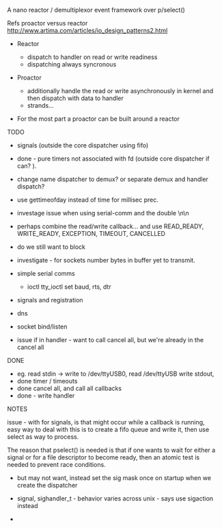 
A nano reactor / demultiplexor event framework over p/select()


Refs proactor versus reactor
http://www.artima.com/articles/io_design_patterns2.html
  - Reactor
    - dispatch to handler on read or write readiness
    - dispatching always syncronous
  - Proactor
    - additionally handle the read or write asynchronously in kernel and then dispatch with data to handler
    - strands...

  - For the most part a proactor can be built around a reactor

TODO
  - signals (outside the core dispatcher using fifo) 
  - done - pure timers not associated with fd (outside core dispatcher if can? ).

  - change name dispatcher to demux? or separate demux and handler dispatch?

  - use gettimeofday instead of time for millisec prec. 

  - investage issue when using serial-comm and the double \n\n 

  - perhaps combine the read/write callback... and use
      READ_READY, WRITE_READY, EXCEPTION, TIMEOUT, CANCELLED

  - do we still want to block

  - investigate - for sockets number bytes in buffer yet to transmit.

  - simple serial comms 
      - ioctl tty_ioctl set baud, rts, dtr
  - signals and registration
  - dns
  - socket bind/listen

  - issue if in handler - want to call cancel all, but we're already
      in the cancel all 


DONE
  - eg. read stdin -> write to /dev/ttyUSB0, read /dev/ttyUSB write stdout,
  - done timer  / timeouts
  - done cancel all, and call all callbacks 
  - done - write handler

NOTES

  issue - with for signals, is that might occur while a callback is running,  
          easy way to deal with this is to create a fifo queue and write it, then use 
          select as way to process. 


  The  reason  that pselect() is needed is that if one wants to wait for either a
  signal or for a file descriptor to become ready, then an atomic test is needed
  to prevent race conditions. 

  - but may not want, instead set the sig mask once on startup when we create the dispatcher

  - signal, sighandler_t   - behavior varies across unix  - says use sigaction instead
  - 


